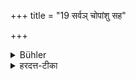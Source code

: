 +++
title = "19 सर्वञ् चोपांशु सह"

+++

<details><summary>Bühler</summary>

19. And all (the Mantras), as well as the daily portion of the Veda, (must be recited) inaudibly.
</details>

<details><summary>हरदत्त-टीका</summary>

## सूत्रम्
सर्वं चोपांशु सह स्वाध्यायेन ॥ १९ ॥  
### टिप्पनी
सर्वं च कर्मकाण्डं साङ्गं प्रधानमुपांशु भवति पारायणब्रह्मयज्ञाध्ययनेन सह । तदप्युपांशु कर्तव्यमिति ॥ १९ ॥
</details>
